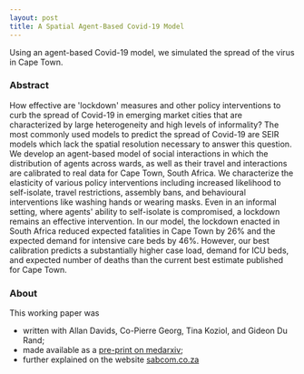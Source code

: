 ```yaml
---
layout: post
title: A Spatial Agent-Based Covid-19 Model
---
```


Using an agent-based Covid-19 model, we simulated the spread of the virus in Cape Town.

### Abstract

How effective are 'lockdown' measures and other policy interventions to curb the spread of Covid-19 in emerging market cities that are characterized by large heterogeneity and high levels of informality? The most commonly used models to predict the spread of Covid-19 are SEIR models which lack the spatial resolution necessary to answer this question. We develop an agent-based model of social interactions in which the distribution of agents across wards, as well as their travel and interactions are calibrated to real data for Cape Town, South Africa. We characterize the elasticity of various policy interventions including increased likelihood to self-isolate, travel restrictions, assembly bans, and behavioural interventions like washing hands or wearing masks. Even in an informal setting, where agents' ability to self-isolate is compromised, a lockdown remains an effective intervention. In our model, the lockdown enacted in South Africa reduced expected fatalities in Cape Town by 26% and the expected demand for intensive care beds by 46%. However, our best calibration predicts a substantially higher case load, demand for ICU beds, and expected number of deaths than the current best estimate published for Cape Town.

### About

This working paper was

* written with Allan Davids, Co-Pierre Georg, Tina Koziol, and Gideon Du Rand;
* made available as a [pre-print on medarxiv](https://www.medrxiv.org/content/medrxiv/early/2020/08/01/2020.07.30.20164855.full.pdf);
* further explained on the website [sabcom.co.za](https://sabcom.co.za/)

